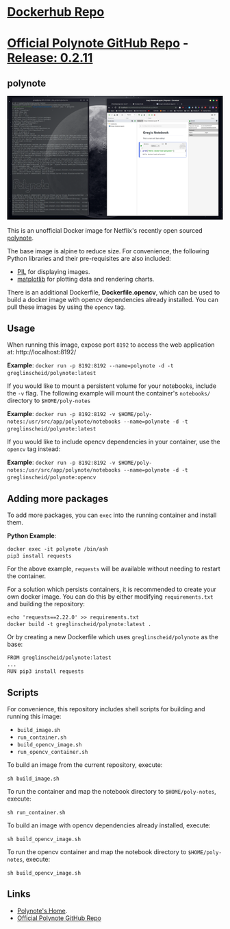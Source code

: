 # [Dockerhub Repo](https://hub.docker.com/r/greglinscheid/polynote)
# [Official Polynote GitHub Repo](https://github.com/polynote/polynote) - [Release: 0.2.11](https://github.com/polynote/polynote/releases/tag/0.2.11)

## polynote
![Running Polynote Container](https://github.com/Vilos92/polynote/raw/master/example.png?raw=true?raw=true "Running Polynote Container")

This is an unofficial Docker image for Netflix's recently open sourced [polynote](https://polynote.org/).

The base image is alpine to reduce size. For convenience, the following Python libraries and their pre-requisites are also included:
- [PIL](https://pillow.readthedocs.io/en/stable/) for displaying images.
- [matplotlib](https://matplotlib.org/) for plotting data and rendering charts.

There is an additional Dockerfile, **Dockerfile.opencv**, which can be used to build a docker image with opencv dependencies already installed. You can pull these images by using the `opencv` tag.

## Usage
When running this image, expose port `8192` to access the web application at: http://localhost:8192/

**Example**: `docker run -p 8192:8192 --name=polynote -d -t greglinscheid/polynote:latest`

If you would like to mount a persistent volume for your notebooks, include the `-v` flag. The following example will mount the container's `notebooks/` directory to `$HOME/poly-notes`

**Example**: `docker run -p 8192:8192 -v $HOME/poly-notes:/usr/src/app/polynote/notebooks --name=polynote -d -t greglinscheid/polynote:latest`

If you would like to include opencv dependencies in your container, use the `opencv` tag instead:

**Example**: `docker run -p 8192:8192 -v $HOME/poly-notes:/usr/src/app/polynote/notebooks --name=polynote -d -t greglinscheid/polynote:opencv`

## Adding more packages
To add more packages, you can `exec` into the running container and install them.

**Python Example**:
```
docker exec -it polynote /bin/ash
pip3 install requests
```

For the above example, `requests` will be available without needing to restart the container.

For a solution which persists containers, it is recommended to create your own docker image. You can do this by either modifying `requirements.txt` and building the repository:

```
echo 'requests==2.22.0' >> requirements.txt
docker build -t greglinscheid/polynote:latest .
```

Or by creating a new Dockerfile which uses `greglinscheid/polynote` as the base:

```
FROM greglinscheid/polynote:latest
...
RUN pip3 install requests
```

## Scripts
For convenience, this repository includes shell scripts for building and running this image:
- `build_image.sh`
- `run_container.sh`
- `build_opencv_image.sh`
- `run_opencv_container.sh`

To build an image from the current repository, execute:

`sh build_image.sh`

To run the container and map the notebook directory to `$HOME/poly-notes`, execute:

`sh run_container.sh`

To build an image with opencv dependencies already installed, execute:

`sh build_opencv_image.sh`

To run the opencv container and map the notebook directory to `$HOME/poly-notes`, execute:

`sh build_opencv_image.sh`


## Links
- [Polynote's Home](https://polynote.org/).
- [Official Polynote GitHub Repo](https://github.com/polynote/polynote)
